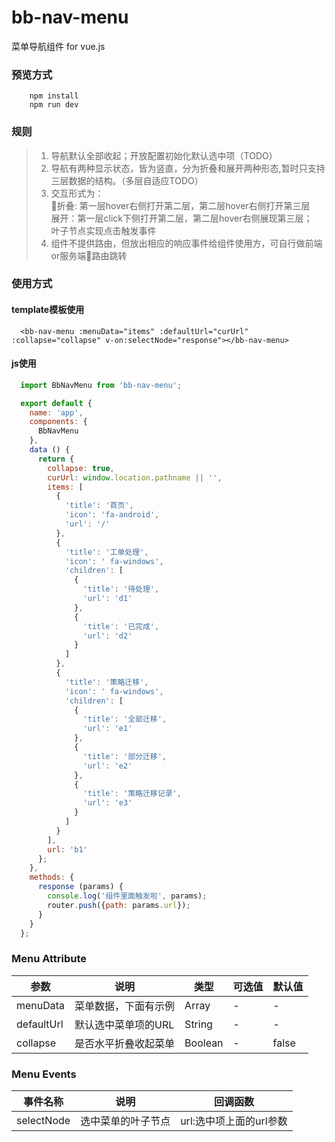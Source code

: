 # bb-nav-menu
菜单导航组件  for vue.js

### 预览方式
```
	npm install
	npm run dev
```

### 规则

  > 1. 导航默认全部收起；开放配置初始化默认选中项（TODO）
  > 2. 导航有两种显示状态，皆为竖直，分为折叠和展开两种形态,暂时只支持三层数据的结构。（多层自适应TODO）
  > 3. 交互形式为：</br>
    折叠: 第一层hover右侧打开第二层，第二层hover右侧打开第三层</br>
    展开：第一层click下侧打开第二层，第二层hover右侧展现第三层；</br>
    叶子节点实现点击触发事件 </br>
  > 4. 组件不提供路由，但放出相应的响应事件给组件使用方，可自行做前端or服务端路由跳转

### 使用方式

#### template模板使用
```template
  <bb-nav-menu :menuData="items" :defaultUrl="curUrl" :collapse="collapse" v-on:selectNode="response"></bb-nav-menu>
```

#### js使用
```JavaScript
  import BbNavMenu from 'bb-nav-menu';

  export default {
    name: 'app',
    components: {
      BbNavMenu
    },
    data () {
      return {
        collapse: true,
        curUrl: window.location.pathname || '',
        items: [
          {
            'title': '首页',
            'icon': 'fa-android',
            'url': '/'
          },
          {
            'title': '工单处理',
            'icon': ' fa-windows',
            'children': [
              {
                'title': '待处理',
                'url': 'd1'
              },
              {
                'title': '已完成',
                'url': 'd2'
              }
            ]
          },
          {
            'title': '策略迁移',
            'icon': ' fa-windows',
            'children': [
              {
                'title': '全部迁移',
                'url': 'e1'
              },
              {
                'title': '部分迁移',
                'url': 'e2'
              },
              {
                'title': '策略迁移记录',
                'url': 'e3'
              }
            ]
          }
        ],
        url: 'b1'
      };
    },
    methods: {
      response (params) {
        console.log('组件里面触发啦', params);
        router.push({path: params.url});
      }
    }
  };

```


### Menu Attribute
|参数|说明|类型|可选值|默认值|
|---|---|---|---|---|
|menuData| 菜单数据，下面有示例 |Array| - | - |
|defaultUrl|默认选中菜单项的URL|String| - | - |
|collapse|是否水平折叠收起菜单|Boolean|-|false|

### Menu Events
|事件名称|说明|回调函数|
|---|---|---|
|selectNode| 选中菜单的叶子节点 |url:选中项上面的url参数|